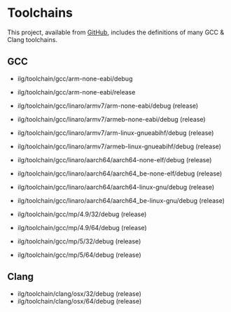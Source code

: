 # Toolchains

This project, available from [GitHub](https://github.com/xpacks),
includes the definitions of many GCC & Clang toolchains.

## GCC

* ilg/toolchain/gcc/arm-none-eabi/debug
* ilg/toolchain/gcc/arm-none-eabi/release

* ilg/toolchain/gcc/linaro/armv7/arm-none-eabi/debug (release)
* ilg/toolchain/gcc/linaro/armv7/armeb-none-eabi/debug (release)
* ilg/toolchain/gcc/linaro/armv7/arm-linux-gnueabihf/debug (release)
* ilg/toolchain/gcc/linaro/armv7/armeb-linux-gnueabihf/debug (release)
* ilg/toolchain/gcc/linaro/aarch64/aarch64-none-elf/debug (release)
* ilg/toolchain/gcc/linaro/aarch64/aarch64_be-none-elf/debug (release)
* ilg/toolchain/gcc/linaro/aarch64/aarch64-linux-gnu/debug (release)
* ilg/toolchain/gcc/linaro/aarch64/aarch64_be-linux-gnu/debug (release)

* ilg/toolchain/gcc/mp/4.9/32/debug (release)
* ilg/toolchain/gcc/mp/4.9/64/debug (release)
* ilg/toolchain/gcc/mp/5/32/debug (release)
* ilg/toolchain/gcc/mp/5/64/debug (release)

## Clang

* ilg/toolchain/clang/osx/32/debug (release)
* ilg/toolchain/clang/osx/64/debug (release)
